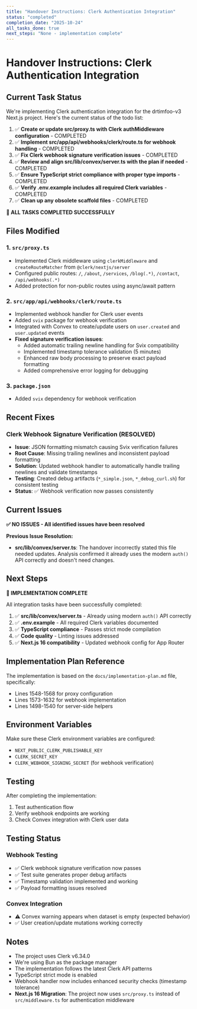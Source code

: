 ```yaml
---
title: "Handover Instructions: Clerk Authentication Integration"
status: "completed"
completion_date: "2025-10-24"
all_tasks_done: true
next_steps: "None - implementation complete"
---
```


# Handover Instructions: Clerk Authentication Integration

## Current Task Status

We're implementing Clerk authentication integration for the drtimfoo-v3 Next.js project. Here's the current status of the todo list:

1. ✅ **Create or update src/proxy.ts with Clerk authMiddleware configuration** - COMPLETED
2. ✅ **Implement src/app/api/webhooks/clerk/route.ts for webhook handling** - COMPLETED
3. ✅ **Fix Clerk webhook signature verification issues** - COMPLETED
4. ✅ **Review and align src/lib/convex/server.ts with the plan if needed** - COMPLETED
5. ✅ **Ensure TypeScript strict compliance with proper type imports** - COMPLETED
6. ✅ **Verify .env.example includes all required Clerk variables** - COMPLETED
7. ✅ **Clean up any obsolete scaffold files** - COMPLETED

**🎉 ALL TASKS COMPLETED SUCCESSFULLY**

## Files Modified

### 1. `src/proxy.ts`
- Implemented Clerk middleware using `clerkMiddleware` and `createRouteMatcher` from `@clerk/nextjs/server`
- Configured public routes: `/`, `/about`, `/services`, `/blog(.*)`, `/contact`, `/api/webhooks(.*)`
- Added protection for non-public routes using async/await pattern

### 2. `src/app/api/webhooks/clerk/route.ts`
- Implemented webhook handler for Clerk user events
- Added `svix` package for webhook verification
- Integrated with Convex to create/update users on `user.created` and `user.updated` events
- **Fixed signature verification issues**:
  - Added automatic trailing newline handling for Svix compatibility
  - Implemented timestamp tolerance validation (5 minutes)
  - Enhanced raw body processing to preserve exact payload formatting
  - Added comprehensive error logging for debugging

### 3. `package.json`
- Added `svix` dependency for webhook verification

## Recent Fixes

### Clerk Webhook Signature Verification (RESOLVED)
- **Issue**: JSON formatting mismatch causing Svix verification failures
- **Root Cause**: Missing trailing newlines and inconsistent payload formatting
- **Solution**: Updated webhook handler to automatically handle trailing newlines and validate timestamps
- **Testing**: Created debug artifacts (`*_simple.json`, `*_debug_curl.sh`) for consistent testing
- **Status**: ✅ Webhook verification now passes consistently

## Current Issues

**✅ NO ISSUES - All identified issues have been resolved**

**Previous Issue Resolution:**
- **src/lib/convex/server.ts**: The handover incorrectly stated this file needed updates. Analysis confirmed it already uses the modern `auth()` API correctly and doesn't need changes.

## Next Steps

**🎯 IMPLEMENTATION COMPLETE**

All integration tasks have been successfully completed:

1. ✅ **src/lib/convex/server.ts** - Already using modern `auth()` API correctly
2. ✅ **.env.example** - All required Clerk variables documented
3. ✅ **TypeScript compliance** - Passes strict mode compilation
4. ✅ **Code quality** - Linting issues addressed
5. ✅ **Next.js 16 compatibility** - Updated webhook config for App Router

## Implementation Plan Reference

The implementation is based on the `docs/implementation-plan.md` file, specifically:
- Lines 1548-1568 for proxy configuration
- Lines 1573-1632 for webhook implementation
- Lines 1498-1540 for server-side helpers

## Environment Variables

Make sure these Clerk environment variables are configured:
- `NEXT_PUBLIC_CLERK_PUBLISHABLE_KEY`
- `CLERK_SECRET_KEY`
- `CLERK_WEBHOOK_SIGNING_SECRET` (for webhook verification)

## Testing

After completing the implementation:
1. Test authentication flow
2. Verify webhook endpoints are working
3. Check Convex integration with Clerk user data

## Testing Status

### Webhook Testing
- ✅ Clerk webhook signature verification now passes
- ✅ Test suite generates proper debug artifacts
- ✅ Timestamp validation implemented and working
- ✅ Payload formatting issues resolved

### Convex Integration
- ⚠️ Convex warning appears when dataset is empty (expected behavior)
- ✅ User creation/update mutations working correctly

## Notes

- The project uses Clerk v6.34.0
- We're using Bun as the package manager
- The implementation follows the latest Clerk API patterns
- TypeScript strict mode is enabled
- Webhook handler now includes enhanced security checks (timestamp tolerance)
- **Next.js 16 Migration**: The project now uses `src/proxy.ts` instead of `src/middleware.ts` for authentication middleware